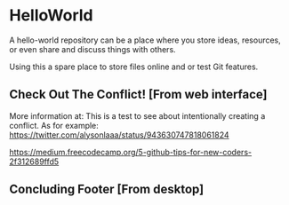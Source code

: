 # HelloWorld
A hello-world repository can be a place where you store ideas, resources, or even share and discuss things with others.

Using this a spare place to store files online and or test Git features.

## Check Out The Conflict! [From web interface]

More information at: This is a test to see about intentionally creating a conflict. As for example: https://twitter.com/alysonlaaa/status/943630747818061824

https://medium.freecodecamp.org/5-github-tips-for-new-coders-2f312689ffd5

## Concluding Footer [From desktop]

